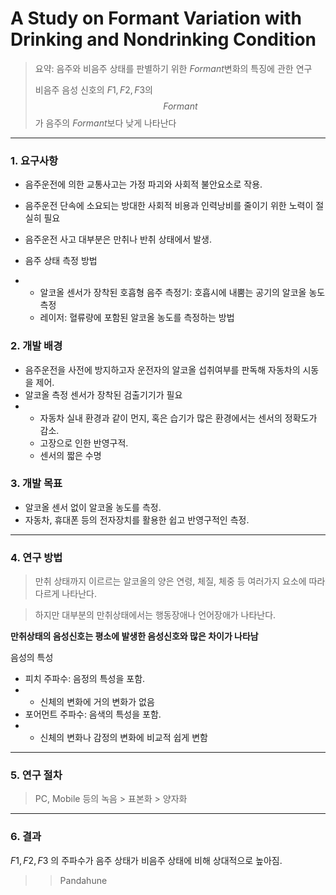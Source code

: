 # A Study on Formant Variation with Drinking and Nondrinking Condition

> 요약: 음주와 비음주 상태를 판별하기 위한 $Formant​$ 변화의 특징에 관한 연구  
>
> 비음주 음성 신호의 $F1, F2, F3$의 $$Formant$$가 음주의 $Formant$보다 낮게 나타난다

***

### 1. 요구사항

* 음주운전에 의한 교통사고는 가정 파괴와 사회적 불안요소로  작용.
* 음주운전 단속에 소요되는 방대한 사회적 비용과 인력낭비를 줄이기 위한 노력이 절실히 필요
* 음주운전 사고 대부분은 만취나 반취 상태에서 발생.
* 음주 상태 측정 방법

* * 알코올 센서가 장착된 호흡형 음주 측정기: 호흡시에 내뿜는 공기의 알코올 농도 측정
  * 레이저: 혈류량에 포함된 알코올 농도를 측정하는 방법

### 2. 개발 배경

* 음주운전을 사전에 방지하고자 운전자의 알코올 섭취여부를 판독해 자동차의 시동을 제어.
* 알코올 측정 센서가 장착된 검출기기가 필요
* * 자동차 실내 환경과 같이 먼지, 혹은 습기가 많은 환경에서는 센서의 정확도가 감소.
  * 고장으로 인한 반영구적.
  * 센서의 짧은 수명

### 3. 개발 목표

* 알코올 센서  없이 알코올 농도를 측정.
* 자동차, 휴대폰 등의 전자장치를 활용한 쉽고 반영구적인 측정.

***

### 4. 연구 방법

>  만취 상태까지 이르르는 알코올의 양은 연령, 체질, 체중 등 여러가지 요소에 따라 다르게 나타난다.  

>  하지만 대부분의 만취상태에서는 행동장애나 언어장애가 나타난다.

**만취상태의 음성신호는 평소에 발생한 음성신호와 많은 차이가 나타남**

음성의 특성

* 피치 주파수: 음정의 특성을 포함.
* * 신체의 변화에 거의 변화가 없음
* 포어먼트 주파수: 음색의 특성을 포함.
* * 신체의 변화나 감정의 변화에 비교적 쉽게 변함

***

### 5. 연구 절차

> PC, Mobile 등의 녹음 > 표본화 > 양자화

***

### 6. 결과

$F1, F2, F3​$ 의 주파수가 음주 상태가 비음주 상태에 비해 상대적으로 높아짐.





> >Pandahune



